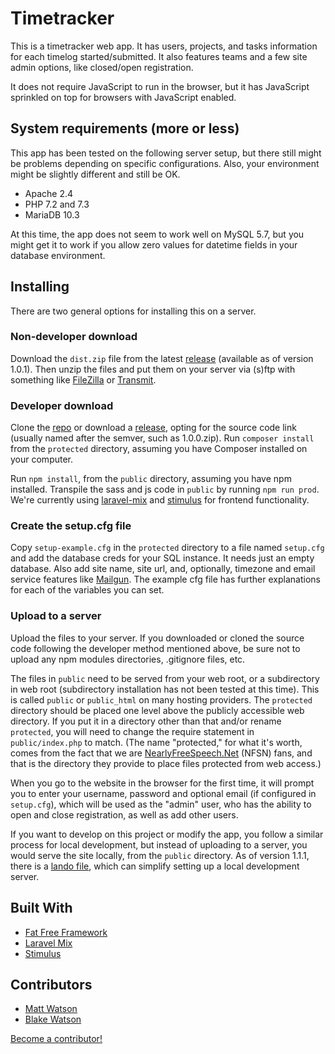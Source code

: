 # Timetracker

This is a timetracker web app. It has users, projects, and tasks information for each timelog started/submitted. It also features teams and a few site admin options, like closed/open registration.

It does not require JavaScript to run in the browser, but it has JavaScript sprinkled on top for browsers with JavaScript enabled.

## System requirements (more or less)

This app has been tested on the following server setup, but there still might be problems depending on specific configurations. Also, your environment might be slightly different and still be OK.

- Apache 2.4
- PHP 7.2 and 7.3
- MariaDB 10.3

At this time, the app does not seem to work well on MySQL 5.7, but you might get it to work if you allow zero values for datetime fields in your database environment.

## Installing

There are two general options for installing this on a server.

### Non-developer download

Download the `dist.zip` file from the latest [release](https://github.com/mateowatson/timetracker/releases) (available as of version 1.0.1). Then unzip the files and put them on your server via (s)ftp with something like [FileZilla](https://filezilla-project.org/) or [Transmit](https://www.panic.com/transmit/).

### Developer download

Clone the [repo](https://github.com/mateowatson/timetracker) or download a [release](https://github.com/mateowatson/timetracker/releases), opting for the source code link (usually named after the semver, such as 1.0.0.zip). Run `composer install` from the `protected` directory, assuming you have Composer installed on your computer.

Run `npm install`, from the `public` directory, assuming you have npm installed. Transpile the sass and js code in `public` by running `npm run prod`. We're currently using [laravel-mix](https://laravel-mix.com/docs/4.0/installation) and [stimulus](https://stimulusjs.org/) for frontend functionality.

### Create the setup.cfg file

Copy `setup-example.cfg` in the `protected` directory to a file named `setup.cfg` and add the database creds for your SQL instance. It needs just an empty database. Also add site name, site url, and, optionally, timezone and email service features like [Mailgun](https://www.mailgun.com/). The example cfg file has further explanations for each of the variables you can set.

### Upload to a server

Upload the files to your server. If you downloaded or cloned the source code following the developer method mentioned above, be sure not to upload any npm modules directories, .gitignore files, etc.

The files in `public` need to be served from your web root, or a subdirectory in web root (subdirectory installation has not been tested at this time). This is called `public` or `public_html` on many hosting providers. The `protected` directory should be placed one level above the publicly accessible web directory. If you put it in a directory other than that and/or rename `protected`, you will need to change the require statement in `public/index.php` to match. (The name "protected," for what it's worth, comes from the fact that we are [NearlyFreeSpeech.Net](https://www.nearlyfreespeech.net/) (NFSN) fans, and that is the directory they provide to place files protected from web access.)

When you go to the website in the browser for the first time, it will prompt you to enter your username, password and optional email (if configured in `setup.cfg`), which will be used as the "admin" user, who has the ability to open and close registration, as well as add other users.

If you want to develop on this project or modify the app, you follow a similar process for local development, but instead of uploading to a server, you would serve the site locally, from the `public` directory. As of version 1.1.1, there is a [lando file](https://docs.lando.dev/), which can simplify setting up a local development server.

## Built With

- [Fat Free Framework](https://fatfreeframework.com)
- [Laravel Mix](https://laravel-mix.com/)
- [Stimulus](https://stimulusjs.org/)

## Contributors

- [Matt Watson](https://github.com/mateowatson)
- [Blake Watson](https://github.com/blakewatson)

[Become a contributor!](CONTRIBUTING.md)
